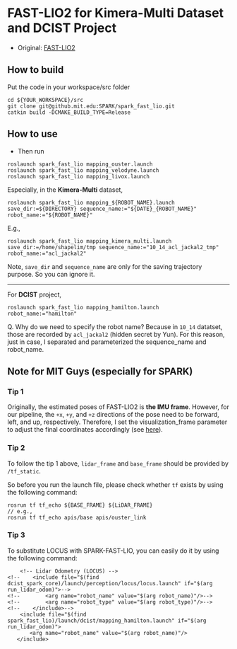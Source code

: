# FAST-LIO2 for Kimera-Multi Dataset and DCIST Project

- Original: [FAST-LIO2](https://github.com/hku-mars/FAST_LIO)

## How to build

Put the code in your workspace/src folder

```shell
cd ${YOUR_WORKSPACE}/src
git clone git@github.mit.edu:SPARK/spark_fast_lio.git
catkin build -DCMAKE_BUILD_TYPE=Release
```

## How to use

- Then run

```shell
roslaunch spark_fast_lio mapping_ouster.launch
roslaunch spark_fast_lio mapping_velodyne.launch
roslaunch spark_fast_lio mapping_livox.launch
```

Especially, in the **Kimera-Multi** dataset,

```
roslaunch spark_fast_lio mapping_${ROBOT_NAME}.launch save_dir:=${DIRECTORY} sequence_name:="${DATE}_{ROBOT_NAME}" robot_name:="${ROBOT_NAME}"
```

E.g.,

```
roslaunch spark_fast_lio mapping_kimera_multi.launch save_dir:=/home/shapelim/tmp sequence_name:="10_14_acl_jackal2_tmp" robot_name:="acl_jackal2"
```

Note, `save_dir` and `sequence_name` are only for the saving trajectory purpose. So you can ignore it.

______________________________________________________________________

For **DCIST** project,

```
roslaunch spark_fast_lio mapping_hamilton.launch robot_name:="hamilton"
```

Q. Why do we need to specify the robot name?
Because in `10_14` datatset, those are recorded by `acl_jackal2` (hidden secret by Yun).
For this reason, just in case, I separated and parameterized the sequence_name and robot_name.

## Note for MIT Guys (especially for SPARK)

### Tip 1

Originally, the estimated poses of FAST-LIO2 is **the IMU frame**.
However, for our pipeline, the `+x`, `+y`, and `+z` directions of the pose need to be forward, left, and up, respectively.
Therefore, I set the visualization_frame parameter to adjust the final coordinates accordingly (see [here](https://github.mit.edu/SPARK/spark_fast_lio/blob/6cdcb73f88003dbc27db9e365bc49f6c5d6e3f10/ada_lio/config/dcist/hamilton.yaml#L11)).

### Tip 2

To follow the tip 1 above, `lidar_frame` and `base_frame` should be provided by `/tf_static`.

So before you run the launch file, please check whether `tf` exists by using the following command:

```
rosrun tf tf_echo ${BASE_FRAME} ${LiDAR_FRAME}
// e.g.,
rosrun tf tf_echo apis/base apis/ouster_link
```

### Tip 3

To substitute LOCUS with SPARK-FAST-LIO, you can easily do it by using the following command:

```
    <!-- Lidar Odometry (LOCUS) -->
<!--    <include file="$(find dcist_spark_core)/launch/perception/locus/locus.launch" if="$(arg run_lidar_odom)">-->
<!--        <arg name="robot_name" value="$(arg robot_name)"/>-->
<!--        <arg name="robot_type" value="$(arg robot_type)"/>-->
<!--    </include>-->
    <include file="$(find spark_fast_lio)/launch/dcist/mapping_hamilton.launch" if="$(arg run_lidar_odom)">
       <arg name="robot_name" value="$(arg robot_name)"/>
   </include>
```
